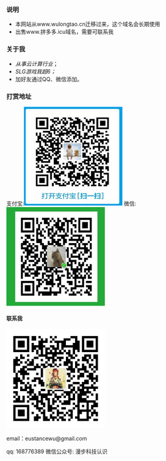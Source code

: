 
### 说明
- 本网站从www.wulongtao.cn迁移过来，这个域名会长期使用
- 出售www.拼多多.icu域名，需要可联系我

### 关于我

- *从事云计算行业*；
- *SLG游戏我超6；*
- 加好友通过QQ、微信添加。

### 打赏地址

支付宝:![](/images/payimg/alipayimg.jpg)    微信:![](/images/payimg/weipayimg.jpg)

#### 联系我
![](/images/gongzhonghao.jpg)
<p> 
email：eustancewu@gmail.com     
<p> 
qq: 168776389
微信公众号: 漫步科技认识
<p> 